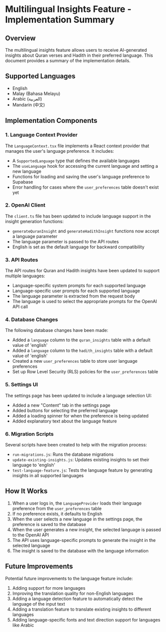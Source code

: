 # Multilingual Insights Feature - Implementation Summary

## Overview

The multilingual insights feature allows users to receive AI-generated insights about Quran verses and Hadith in their preferred language. This document provides a summary of the implementation details.

## Supported Languages

- English
- Malay (Bahasa Melayu)
- Arabic (العربية)
- Mandarin (中文)

## Implementation Components

### 1. Language Context Provider

The `LanguageContext.tsx` file implements a React context provider that manages the user's language preference. It includes:

- A `SupportedLanguage` type that defines the available languages
- The `useLanguage` hook for accessing the current language and setting a new language
- Functions for loading and saving the user's language preference to Supabase
- Error handling for cases where the `user_preferences` table doesn't exist yet

### 2. OpenAI Client

The `client.ts` file has been updated to include language support in the insight generation functions:

- `generateQuranInsight` and `generateHadithInsight` functions now accept a language parameter
- The language parameter is passed to the API routes
- English is set as the default language for backward compatibility

### 3. API Routes

The API routes for Quran and Hadith insights have been updated to support multiple languages:

- Language-specific system prompts for each supported language
- Language-specific user prompts for each supported language
- The language parameter is extracted from the request body
- The language is used to select the appropriate prompts for the OpenAI API call

### 4. Database Changes

The following database changes have been made:

- Added a `language` column to the `quran_insights` table with a default value of 'english'
- Added a `language` column to the `hadith_insights` table with a default value of 'english'
- Created a new `user_preferences` table to store user language preferences
- Set up Row Level Security (RLS) policies for the `user_preferences` table

### 5. Settings UI

The settings page has been updated to include a language selection UI:

- Added a new "Content" tab in the settings page
- Added buttons for selecting the preferred language
- Added a loading spinner for when the preference is being updated
- Added explanatory text about the language feature

### 6. Migration Scripts

Several scripts have been created to help with the migration process:

- `run-migrations.js`: Runs the database migrations
- `update-existing-insights.js`: Updates existing insights to set their language to 'english'
- `test-language-feature.js`: Tests the language feature by generating insights in all supported languages

## How It Works

1. When a user logs in, the `LanguageProvider` loads their language preference from the `user_preferences` table
2. If no preference exists, it defaults to English
3. When the user selects a new language in the settings page, the preference is saved to the database
4. When the user generates a new insight, the selected language is passed to the OpenAI API
5. The API uses language-specific prompts to generate the insight in the selected language
6. The insight is saved to the database with the language information

## Future Improvements

Potential future improvements to the language feature include:

1. Adding support for more languages
2. Improving the translation quality for non-English languages
3. Adding a language detection feature to automatically detect the language of the input text
4. Adding a translation feature to translate existing insights to different languages
5. Adding language-specific fonts and text direction support for languages like Arabic